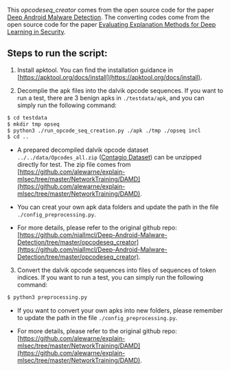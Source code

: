 This *opcodeseq_creator* comes from the open source code for the paper [Deep Android Malware Detection](http://dl.acm.org/citation.cfm?id=3029823). The converting codes come from the open source code for the paper [Evaluating Explanation Methods for Deep Learning in Security](https://www.sec.cs.tu-bs.de/pubs/2020-eurosp.pdf).

## Steps to run the script:

1. Install apktool. You can find the installation guidance in [https://apktool.org/docs/install](https://apktool.org/docs/install).

2. Decomplie the apk files into the dalvik opcode sequences. If you want to run a test, there are 3 benign apks in `./testdata/apk`, and you can simply run the following command:

```bash
$ cd testdata
$ mkdir tmp opseq
$ python3 ./run_opcode_seq_creation.py ./apk ./tmp ./opseq incl
$ cd ..
```

- A prepared decompiled dalvik opcode dataset `../../data/Opcodes_all.zip` ([Contagio Dataset](http://contagiominidump.blogspot.com)) can be unzipped directly for test. The zip file comes from [https://github.com/alewarne/explain-mlsec/tree/master/NetworkTraining/DAMD](https://github.com/alewarne/explain-mlsec/tree/master/NetworkTraining/DAMD).

- You can creat your own apk data folders and update the path in the file `./config_preprocessing.py`.

- For more details, please refer to the original github repo: [https://github.com/niallmcl/Deep-Android-Malware-Detection/tree/master/opcodeseq_creator](https://github.com/niallmcl/Deep-Android-Malware-Detection/tree/master/opcodeseq_creator).

3. Convert the dalvik opcode sequences into files of sequences of token indices. If you want to run a test, you can simply run the following command:

```bash
$ python3 preprocessing.py
```

- If you want to convert your own apks into new folders, please remember to update the path in the file `./config_preprocessing.py`.

- For more details, please refer to the original github repo: [https://github.com/alewarne/explain-mlsec/tree/master/NetworkTraining/DAMD](https://github.com/alewarne/explain-mlsec/tree/master/NetworkTraining/DAMD).


